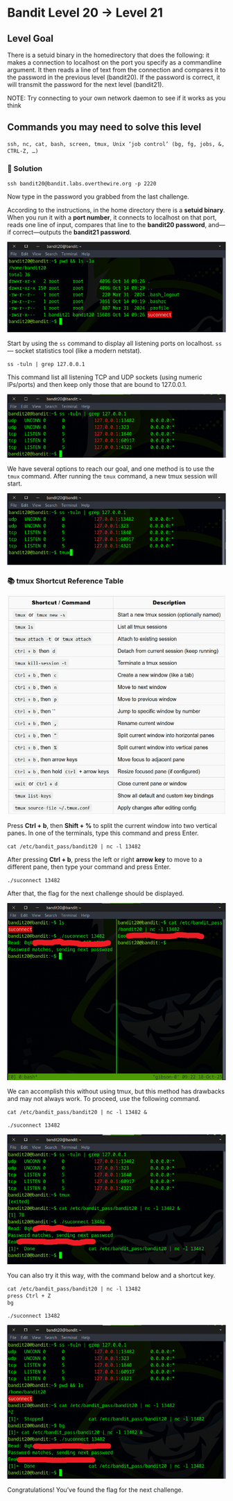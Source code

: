 # Bandit Level 20 → Level 21

## Level Goal

There is a setuid binary in the homedirectory that does the following: it makes a connection to localhost on the port you specify as a commandline argument. It then reads a line of text from the connection and compares it to the password in the previous level (bandit20). If the password is correct, it will transmit the password for the next level (bandit21).

NOTE: Try connecting to your own network daemon to see if it works as you think

## Commands you may need to solve this level

    ssh, nc, cat, bash, screen, tmux, Unix ‘job control’ (bg, fg, jobs, &, CTRL-Z, …)


### 🔑 Solution

```
ssh bandit20@bandit.labs.overthewire.org -p 2220
```
Now type in the password you grabbed from the last challenge.

According to the instructions, in the home directory there is a **setuid binary**. When you run it with a **port number**, it connects to localhost on that port, reads one line of input, compares that line to the **bandit20 password**, and—if correct—outputs the **bandit21 password**.

![b20s1](b20s1.png)

Start by using the ``ss`` command to display all listening ports on localhost. `ss` — socket statistics tool (like a modern netstat).
```
ss -tuln | grep 127.0.0.1
```
This command list all listening TCP and UDP sockets (using numeric IPs/ports) and then keep only those that are bound to 127.0.0.1.

![b20s2](b20s2.png)

We have several options to reach our goal, and one method is to use the `tmux` command. After running the `tmux` command, a new tmux session will start.

![b20s3](b20s3.png)

### 📚 tmux Shortcut Reference Table
![Tmux](Tmux_command.jpg)

Press **Ctrl + b**, then **Shift + %** to split the current window into two vertical panes.
In one of the terminals, type this command and press Enter.
```
cat /etc/bandit_pass/bandit20 | nc -l 13482
```
After pressing **Ctrl + b**, press the left or right **arrow key** to move to a different pane, then type your command and press Enter.
```
./suconnect 13482
```
After that, the flag for the next challenge should be displayed.

![b20s4](b20s4.png)

We can accomplish this without using tmux, but this method has drawbacks and may not always work.
To proceed, use the following command.
```
cat /etc/bandit_pass/bandit20 | nc -l 13482 &
```
```
./suconnect 13482
```
![b20s5](b20s5.png)

You can also try it this way, with the command below and a shortcut key.
```
cat /etc/bandit_pass/bandit20 | nc -l 13482
press Ctrl + Z
bg
```
```
./suconnect 13482
```
![b20s6](b20s6.png)

Congratulations! You’ve found the flag for the next challenge.

